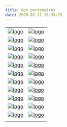 ```yaml
---
title: Nos partenaires
date: 2020-02-11 15:33:25
---
```


|   |   |
|:---:|:---:|
| [![logo](/img/logo_transalliance.png "Transalliance" ) ](https://www.transalliance.eu/)  | [![logo](/img/logo_CINI.png "CINI" ) ](https://http://ateliers-cini.fr/) |
| [![logo](/img/logo_ferry.png "Ferry" ) ](https://http://www.ferry-produits.com/)  | [![logo](/img/logo_RS.png "RS" ) ](https://fr.rs-online.com/web/) |
| [![logo](/img/logo_toul.png "Toul" ) ](https://www.toul.fr/)  | [![logo](/img/logo-FMC.png "France Marquage Concept" ) ](https://www.francemarquageconcept.fr/) |
| [![logo](/img/logo-vnf.svg "Voies Navigables de France" ) ](https://www.vnf.fr/vnf/)  | [![logo](/img/logo_geoparc.png "Geoparc" ) ](http://www.geoparc.com/) |
| [![logo](/img/logo_eurocom.jpg "Euro'com" ) ](http://euro-com.fr/)  | [![logo](/img/logo_agap2.png "Agap2" ) ](http://www.agap2.fr/fr/industries/) |
| [![logo](/img/logo_orange.png "Orange" ) ](https://www.orange.fr/portail)  | [![logo](/img/logo_lemta.jpg "Lemta" ) ](http://lemta.univ-lorraine.fr/) |
| [![logo](/img/logo_passeportprevention.png "Passeport prévention" ) ](https://www.passeport-prevention.fr/)  | [![logo](/img/logo_siam-ringspann.jpg "Siam Ringspann" ) ](http://www.ringspann.fr/fr) |
| [![logo](/img/logo_codica.png "Codica" ) ](https://www.codica-cables.fr/)  | [![logo](/img/logo_expertiscfe.png "Expertis cfe" ) ](https://www.expertiscfe.fr/) |
| [![logo](/img/logo_loraplast.png "Loraplast" ) ](https://www.loraplast.com/)  | [![logo](/img/logo_aip.jpg "AIP primeca" ) ](http://aip-primeca.univ-lorraine.fr/) |
| [![logo](/img/logo_boutmy.png "Boutmy" ) ](http://www.boutmy-caoutchouc.com/)  | [![logo](/img/logo_michaud-chailly.gif "Michaud Chailly" ) ](https://www.michaud-chailly.fr/) |
| [![logo](/img/logo_cirtes.png "Cirtes" ) ](https://cirtes.com/)  | [![logo](/img/logo_psv.jpg "PSV" ) ]() |
|   |   |